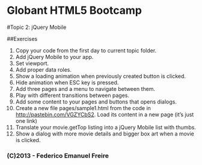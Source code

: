 Globant HTML5 Bootcamp
======================

#Topic 2: jQuery Mobile

##Exercises
1. Copy your code from the first day to current topic folder.
1. Add jQuery Mobile to your app.
1. Set viewport.
1. Add proper data roles.
1. Show a loading animation when previously created button is clicked.
1. Hide animation when ESC key is pressed.
1. Add three pages and a menu to navigate between them.
1. Play with different transitions between pages.
1. Add some content to your pages and buttons that opens dialogs.
1. Create a new file pages/sample1.html from the code in http://pastebin.com/VGZYCbS2. Load its content in a new page (it’s just one link)
1. Translate your movie.getTop listing into a jQuery Mobile list with thumbs.
1. Show a dialog with more movie details and bigger box art when a movie is clicked.

### (C)2013 - Federico Emanuel Freire

